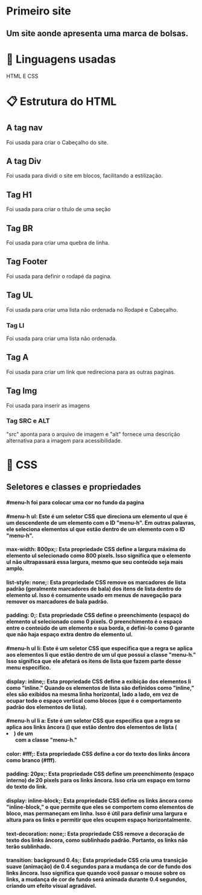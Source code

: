 # Primeiro site

## Um site aonde apresenta uma marca de bolsas.


# 🚀 Linguagens usadas

HTML E CSS


# 📋 Estrutura do HTML
## A tag nav
Foi usada para criar o Cabeçalho do site.

## A tag Div
Foi usada para dividi o site em blocos, facilitando a estilização.

## Tag H1
Foi usada para criar o título de uma seção

## Tag BR
Foi usada para criar uma quebra de linha.

## Tag Footer

Foi usada para definir o rodapé da pagina.

## Tag UL
Foi usada para criar uma lista não ordenada no Rodapé e Cabeçalho.

### Tag LI 
Foi usada para criar uma lista não ordenada.

## Tag A
Foi usada para criar um link que redireciona para as outras paginas.

## Tag Img
Foi usada para inserir as imagens

### Tag SRC e ALT
"src" aponta para o arquivo de imagem  e "alt" fornece uma descrição alternativa para a imagem para acessibilidade.



# 🔧 CSS


## Seletores e classes e propriedades


#### #menu-h foi para colocar uma cor no fundo da pagina

#### #menu-h ul: Este é um seletor CSS que direciona um elemento ul que é um descendente de um elemento com o ID "menu-h". Em outras palavras, ele seleciona elementos ul que estão dentro de um elemento com o ID "menu-h".

#### max-width: 800px;: Esta propriedade CSS define a largura máxima do elemento ul selecionado como 800 pixels. Isso significa que o elemento ul não ultrapassará essa largura, mesmo que seu conteúdo seja mais amplo.

#### list-style: none;: Esta propriedade CSS remove os marcadores de lista padrão (geralmente marcadores de bala) dos itens de lista dentro do elemento ul. Isso é comumente usado em menus de navegação para remover os marcadores de bala padrão.

#### padding: 0;: Esta propriedade CSS define o preenchimento (espaço) do elemento ul selecionado como 0 pixels. O preenchimento é o espaço entre o conteúdo de um elemento e sua borda, e defini-lo como 0 garante que não haja espaço extra dentro do elemento ul.


#### #menu-h ul li: Este é um seletor CSS que especifica que a regra se aplica aos elementos li que estão dentro de um ul que possui a classe "menu-h." Isso significa que ele afetará os itens de lista que fazem parte desse menu específico.

#### display: inline;: Esta propriedade CSS define a exibição dos elementos li como "inline." Quando os elementos de lista são definidos como "inline," eles são exibidos na mesma linha horizontal, lado a lado, em vez de ocupar todo o espaço vertical como blocos (que é o comportamento padrão dos elementos de lista).

#### #menu-h ul li a: Este é um seletor CSS que especifica que a regra se aplica aos links âncora (<a>) que estão dentro dos elementos de lista (<li>) de um <ul> com a classe "menu-h."

#### color: #fff;: Esta propriedade CSS define a cor do texto dos links âncora como branco (#fff).

#### padding: 20px;: Esta propriedade CSS define um preenchimento (espaço interno) de 20 pixels para os links âncora. Isso cria um espaço em torno do texto do link.

#### display: inline-block;: Esta propriedade CSS define os links âncora como "inline-block," o que permite que eles se comportem como elementos de bloco, mas permaneçam em linha. Isso é útil para definir uma largura e altura para os links e permitir que eles ocupem espaço horizontalmente.

#### text-decoration: none;: Esta propriedade CSS remove a decoração de texto dos links âncora, como sublinhado padrão. Portanto, os links não terão sublinhado.

#### transition: background 0.4s;: Esta propriedade CSS cria uma transição suave (animação) de 0.4 segundos para a mudança de cor de fundo dos links âncora. Isso significa que quando você passar o mouse sobre os links, a mudança de cor de fundo será animada durante 0.4 segundos, criando um efeito visual agradável.





